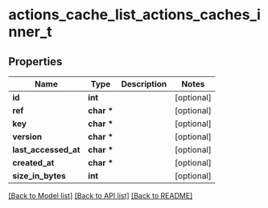 # actions_cache_list_actions_caches_inner_t

## Properties
Name | Type | Description | Notes
------------ | ------------- | ------------- | -------------
**id** | **int** |  | [optional] 
**ref** | **char \*** |  | [optional] 
**key** | **char \*** |  | [optional] 
**version** | **char \*** |  | [optional] 
**last_accessed_at** | **char \*** |  | [optional] 
**created_at** | **char \*** |  | [optional] 
**size_in_bytes** | **int** |  | [optional] 

[[Back to Model list]](../README.md#documentation-for-models) [[Back to API list]](../README.md#documentation-for-api-endpoints) [[Back to README]](../README.md)



